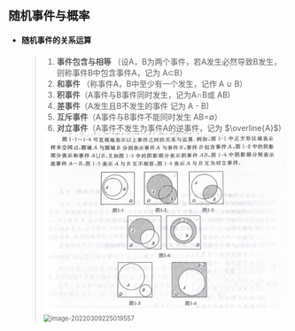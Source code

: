 ## 随机事件与概率

- #### **随机事件的关系运算**

  > 1. **事件包含与相等** （设A，B为两个事件，若A发生必然导致B发生，则称事件B中包含事件A，记为 A$\subset$B）
  > 2. **和事件** （称事件A，B中至少有一个发生，记作 A $\cup$ B）
  > 3. **积事件**（A事件与B事件同时发生，记为A$\cap$B或 AB)
  > 4. **差事件**（A发生且B不发生的事件 记为 A - B)
  > 5. **互斥事件**（A事件与B事件不能同时发生 AB=$\emptyset$）
  > 6. **对立事件**（A事件不发生为事件A的逆事件，记为 $\overline{A}$)
  >
  > <img src="img/image-20220309225019557.png" alt="image-20220309225019557" style="zoom:80%;" /> 
  >
  > <img src="img/随机事件与概率.svg" alt="image-20220309225019557" style="zoom:80%;" /> 
  
  
